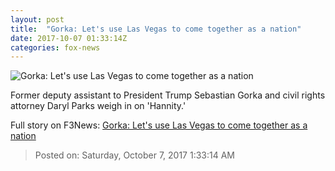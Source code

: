```yaml
---
layout: post
title:  "Gorka: Let's use Las Vegas to come together as a nation"
date: 2017-10-07 01:33:14Z
categories: fox-news
---
```


![Gorka: Let's use Las Vegas to come together as a nation](http://a57.foxnews.com/media2.foxnews.com/BrightCove/694940094001/2017/10/07/640/360/694940094001_5600596649001_5600575621001-vs.jpg)

Former deputy assistant to President Trump Sebastian Gorka and civil rights attorney Daryl Parks weigh in on 'Hannity.'


Full story on F3News: [Gorka: Let's use Las Vegas to come together as a nation](http://www.f3nws.com/n/QCNxFH)

> Posted on: Saturday, October 7, 2017 1:33:14 AM
